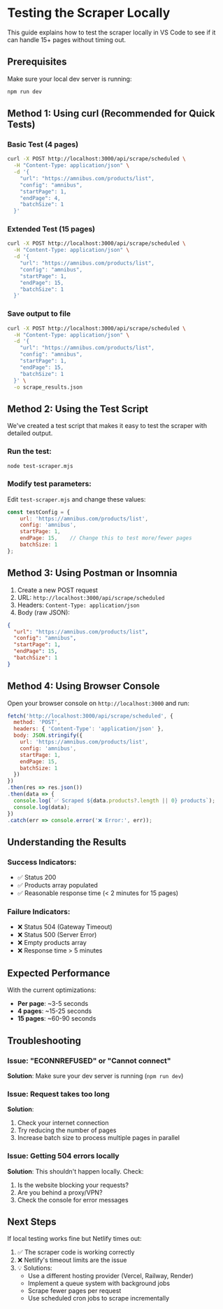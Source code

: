 # Testing the Scraper Locally

This guide explains how to test the scraper locally in VS Code to see if it can handle 15+ pages without timing out.

## Prerequisites

Make sure your local dev server is running:
```bash
npm run dev
```

## Method 1: Using curl (Recommended for Quick Tests)

### Basic Test (4 pages)
```bash
curl -X POST http://localhost:3000/api/scrape/scheduled \
  -H "Content-Type: application/json" \
  -d '{
    "url": "https://amnibus.com/products/list",
    "config": "amnibus",
    "startPage": 1,
    "endPage": 4,
    "batchSize": 1
  }'
```

### Extended Test (15 pages)
```bash
curl -X POST http://localhost:3000/api/scrape/scheduled \
  -H "Content-Type: application/json" \
  -d '{
    "url": "https://amnibus.com/products/list",
    "config": "amnibus",
    "startPage": 1,
    "endPage": 15,
    "batchSize": 1
  }'
```

### Save output to file
```bash
curl -X POST http://localhost:3000/api/scrape/scheduled \
  -H "Content-Type: application/json" \
  -d '{
    "url": "https://amnibus.com/products/list",
    "config": "amnibus",
    "startPage": 1,
    "endPage": 15,
    "batchSize": 1
  }' \
  -o scrape_results.json
```

## Method 2: Using the Test Script

We've created a test script that makes it easy to test the scraper with detailed output.

### Run the test:
```bash
node test-scraper.mjs
```

### Modify test parameters:
Edit `test-scraper.mjs` and change these values:
```javascript
const testConfig = {
    url: 'https://amnibus.com/products/list',
    config: 'amnibus',
    startPage: 1,
    endPage: 15,    // Change this to test more/fewer pages
    batchSize: 1
};
```

## Method 3: Using Postman or Insomnia

1. Create a new POST request
2. URL: `http://localhost:3000/api/scrape/scheduled`
3. Headers: `Content-Type: application/json`
4. Body (raw JSON):
```json
{
  "url": "https://amnibus.com/products/list",
  "config": "amnibus",
  "startPage": 1,
  "endPage": 15,
  "batchSize": 1
}
```

## Method 4: Using Browser Console

Open your browser console on `http://localhost:3000` and run:

```javascript
fetch('http://localhost:3000/api/scrape/scheduled', {
  method: 'POST',
  headers: { 'Content-Type': 'application/json' },
  body: JSON.stringify({
    url: 'https://amnibus.com/products/list',
    config: 'amnibus',
    startPage: 1,
    endPage: 15,
    batchSize: 1
  })
})
.then(res => res.json())
.then(data => {
  console.log(`✅ Scraped ${data.products?.length || 0} products`);
  console.log(data);
})
.catch(err => console.error('❌ Error:', err));
```

## Understanding the Results

### Success Indicators:
- ✅ Status 200
- ✅ Products array populated
- ✅ Reasonable response time (< 2 minutes for 15 pages)

### Failure Indicators:
- ❌ Status 504 (Gateway Timeout)
- ❌ Status 500 (Server Error)
- ❌ Empty products array
- ❌ Response time > 5 minutes

## Expected Performance

With the current optimizations:
- **Per page**: ~3-5 seconds
- **4 pages**: ~15-25 seconds
- **15 pages**: ~60-90 seconds

## Troubleshooting

### Issue: "ECONNREFUSED" or "Cannot connect"
**Solution**: Make sure your dev server is running (`npm run dev`)

### Issue: Request takes too long
**Solution**: 
1. Check your internet connection
2. Try reducing the number of pages
3. Increase batch size to process multiple pages in parallel

### Issue: Getting 504 errors locally
**Solution**: This shouldn't happen locally. Check:
1. Is the website blocking your requests?
2. Are you behind a proxy/VPN?
3. Check the console for error messages

## Next Steps

If local testing works fine but Netlify times out:
1. ✅ The scraper code is working correctly
2. ❌ Netlify's timeout limits are the issue
3. 💡 Solutions:
   - Use a different hosting provider (Vercel, Railway, Render)
   - Implement a queue system with background jobs
   - Scrape fewer pages per request
   - Use scheduled cron jobs to scrape incrementally
